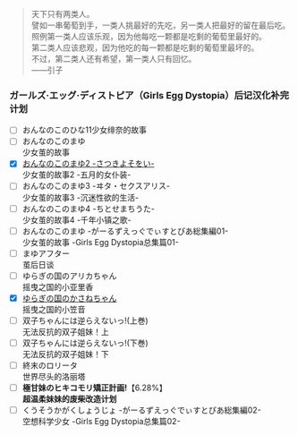 > 天下只有两类人。  
> 譬如一串葡萄到手，一类人挑最好的先吃，另一类人把最好的留在最后吃。  
> 照例第一类人应该乐观，因为他每吃一颗都是吃剩的葡萄里最好的。  
> 第二类人应该悲观，因为他吃的每一颗都是吃剩的葡萄里最坏的。  
> 不过，第二类人还有希望，第一类人只有回忆。  
> ——引子

### ガールズ·エッグ·ディストピア（Girls Egg Dystopia）后记汉化补完计划

- [ ] おんなのこのひな11少女绯奈的故事
- [ ] おんなのこのまゆ<br>少女茧的故事
- [x] [おんなのこのまゆ2 -さつきよそをい-](mayu2.md)<br>少女茧的故事2 -五月的女仆装-
- [ ] おんなのこのまゆ3 -ヰタ・セクスアリス-<br>少女茧的故事3 -沉迷性欲的生活-
- [ ] おんなのこのまゆ4 -ちとせまちうた-<br>少女茧的故事4 -千年小镇之歌-
- [ ] おんなのこのまゆ -がーるずえっぐでぃすとぴあ総集編01-<br>少女茧的故事 -Girls Egg Dystopia总集篇01-
- [ ] まゆアフター<br>茧后日谈
- [ ] ゆらぎの国のアリカちゃん<br>摇曳之国的小亚里香
- [x] [ゆらぎの国のかさねちゃん](kasane.md)<br>摇曳之国的小笠音
- [ ] 双子ちゃんには逆らえないっ!(上巻)<br>无法反抗的双子姐妹！上
- [ ] 双子ちゃんには逆らえないっ!(下巻)<br>无法反抗的双子姐妹！下
- [ ] 終末のロリータ<br>世界尽头的洛丽塔
- [ ] **極甘妹のヒキコモリ矯正計画!**【6.28%】<br>**超温柔妹妹的废柴改造计划**
- [ ] くうそうかがくしょうじょ -がーるずえっぐでぃすとぴあ総集編02-<br>空想科学少女 -Girls Egg Dystopia总集篇02-
